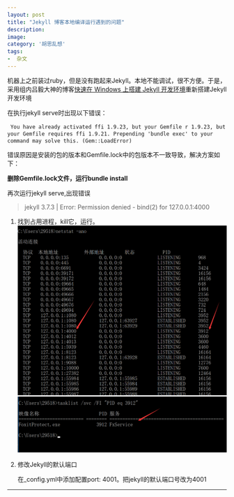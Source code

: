 ```yaml
---
layout: post
title: "Jekyll 博客本地编译运行遇到的问题"
description: 
image: 
category: '胡思乱想'
tags:
-  杂文
---
```


机器上之前装过ruby，但是没有跑起来Jekyll。本地不能调试，很不方便。于是，采用组内吕毅大神的博客[快速在 Windows 上搭建 Jekyll 开发环境](https://walterlv.github.io/post/setup-jekyll-in-windows.html)重新搭建Jekyll开发环境

在执行jekyll serve时出现以下错误：

     You have already activated ffi 1.9.23, but your Gemfile r 1.9.23, but your Gemfile requires ffi 1.9.21. Prepending 'bundle exec' to your command may solve this. (Gem::LoadError)

错误原因是安装的包的版本和Gemfile.lock中的包版本不一致导致，解决方案如下：

**删除Gemfile.lock文件，运行bundle install**

再次运行jekyll serve,出现错误 

> jekyll 3.7.3 | Error:  Permission denied - bind(2) for 127.0.0.1:4000

1. 找到占用进程，kill它，运行。  
![端口](../assets/img/port.png)  
![进程](../assets/img/process.png)

2. 修改Jekyll的默认端口

   在_config.yml中添加配置port: 4001。把jekyll的默认端口号改为4001



-----
